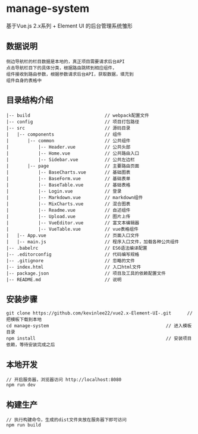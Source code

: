 # manage-system #
基于Vue.js 2.x系列 + Element UI 的后台管理系统雏形
## 数据说明
    侧边导航栏的栏目数据是本地的，真正项目需要请求后台API
    点击导航栏目下的具体分类，根据路由跳转到相应组件，
    组件接收到路由参数，根据参数请求后台API，获取数据，填充到
    组件自身的表格中
## 目录结构介绍 ##

	|-- build                            // webpack配置文件
	|-- config                           // 项目打包路径
	|-- src                              // 源码目录
	|   |-- components                   // 组件
	|       |-- common                   // 公共组件
	|           |-- Header.vue           // 公共头部
	|           |-- Home.vue           	 // 公共路由入口
	|           |-- Sidebar.vue          // 公共左边栏
	|		|-- page                   	 // 主要路由页面
	|           |-- BaseCharts.vue       // 基础图表
	|           |-- BaseForm.vue         // 基础表单
	|           |-- BaseTable.vue        // 基础表格
	|           |-- Login.vue          	 // 登录
	|           |-- Markdown.vue         // markdown组件
	|           |-- MixCharts.vue        // 混合图表
	|           |-- Readme.vue           // 自述组件
	|           |-- Upload.vue           // 图片上传
	|           |-- VueEditor.vue        // 富文本编辑器
	|           |-- VueTable.vue         // vue表格组件
	|   |-- App.vue                      // 页面入口文件
	|   |-- main.js                      // 程序入口文件，加载各种公共组件
	|-- .babelrc                         // ES6语法编译配置
	|-- .editorconfig                    // 代码编写规格
	|-- .gitignore                       // 忽略的文件
	|-- index.html                       // 入口html文件
	|-- package.json                     // 项目及工具的依赖配置文件
	|-- README.md                        // 说明


## 安装步骤 ##
	git clone https://github.com/kevinlee22/vue2.x-Element-UI-.git		// 把模板下载到本地
	cd manage-system											// 进入模板目录
	npm install													// 安装项目依赖，等待安装完成之后
## 本地开发 ##
	// 开启服务器，浏览器访问 http://localhost:8080
	npm run dev
## 构建生产 ##
	// 执行构建命令，生成的dist文件夹放在服务器下即可访问
	npm run build
 